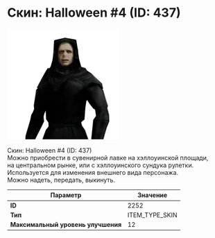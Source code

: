 # Скин: Halloween #4 (ID: 437)

![Item Image](../img/2252.webp?raw=true)

Скин: Halloween #4 (ID: 437)<br>Можно приобрести в сувенирной лавке на хэллоуинской площади,<br>на центральном рынке, или с хэллоуинского сундука рулетки.<br>Используется для изменения внешнего вида персонажа. <br>Можно надеть, передать, выкинуть.


| Параметр | Значение |
|----------|----------|
| **ID** | 2252 |
| **Тип** | ITEM_TYPE_SKIN |
| **Максимальный уровень улучшения** | 12 |

